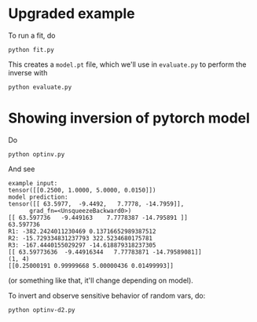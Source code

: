# Upgraded example

To run a fit, do 

    python fit.py

This creates a `model.pt` file, which we'll use in `evaluate.py` to perform the inverse with

    python evaluate.py

# Showing inversion of pytorch model

Do

    python optinv.py

And see

    example input:
    tensor([[0.2500, 1.0000, 5.0000, 0.0150]])
    model prediction:
    tensor([[ 63.5977,  -9.4492,   7.7778, -14.7959]],
          grad_fn=<UnsqueezeBackward0>)
    [[ 63.597736   -9.449163    7.7778387 -14.795891 ]]
    63.597736
    R1: -382.2424011230469 0.13716652989387512
    R2: -15.729334831237793 322.5234680175781
    R3: -167.4440155029297 -14.618879318237305
    [[ 63.59773636  -9.44916344   7.77783871 -14.79589081]]
    (1, 4)
    [[0.25000191 0.99999668 5.00000436 0.01499993]]

(or something like that, it'll change depending on model).

To invert and observe sensitive behavior of random vars, do:

    python optinv-d2.py
